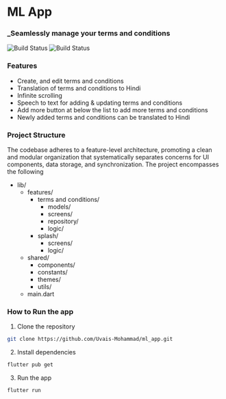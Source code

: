# ML App
### _Seamlessly manage your terms and conditions

![Build Status](https://img.shields.io/badge/Flutter-white.svg?logo=Flutter&logoColor=blue) ![Build Status](https://img.shields.io/badge/Riverpod-white.svg?logoColor=blue) 


### Features
- Create, and edit terms and conditions
- Translation of terms and conditions to Hindi
- Infinite scrolling
- Speech to text for adding & updating terms and conditions
- Add more button at below the list to add more terms and conditions
- Newly added terms and conditions can be translated to Hindi



### Project Structure
The codebase adheres to a feature-level architecture, promoting a clean and modular organization that systematically separates concerns for UI components, data storage, and synchronization. The project encompasses the following 

- lib/
  - features/ 
    - terms and conditions/
        - models/
        - screens/
        - repository/
        - logic/
    - splash/
        - screens/
        - logic/
  - shared/
    - components/
    - constants/
    - themes/
    - utils/
  - main.dart







### How to Run the app
1. Clone the repository
```sh
git clone https://github.com/Uvais-Mohammad/ml_app.git
```
2. Install dependencies


```sh
flutter pub get
```

3. Run the app
```sh
flutter run
```

